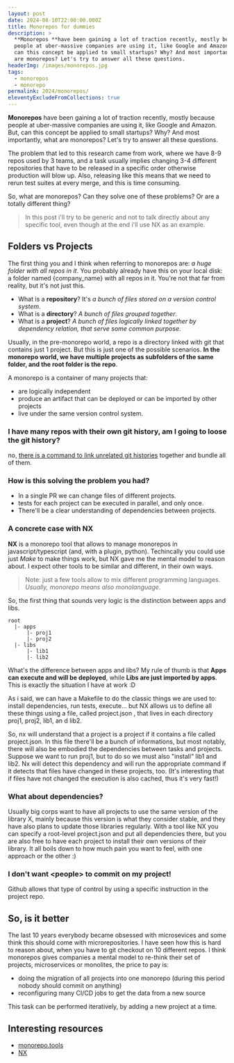 ```yaml
---
layout: post
date: 2024-08-10T22:00:00.000Z
title: Monorepos for dummies
description: >
  **Monorepos **have been gaining a lot of traction recently, mostly because
  people at uber-massive companies are using it, like Google and Amazon. But,
  can this concept be applied to small startups? Why? And most importantly, what
  are monorepos? Let's try to answer all these questions.
headerImg: /images/monorepos.jpg
tags:
  - monorepos
  - monorepo
permalink: 2024/monorepos/
eleventyExcludeFromCollections: true
---
```


**Monorepos** have been gaining a lot of traction recently, mostly because people at uber-massive companies are using it, like Google and Amazon. But, can this concept be applied to small startups? Why? And most importantly, what are monorepos? Let's try to answer all these questions.

The problem that led to this research came from work, where we have 8-9 repos used by 3 teams, and a task usually implies changing 3-4 different repositories that have to be released in a specific order otherwise production will blow up. Also, releasing like this means that we need to rerun test suites at every merge, and this is time consuming.

So, what are monorepos? Can they solve one of these problems? Or are a totally different thing?

> In this post i'll try to be generic and not to talk directly about any specific tool, even though at the end i'll use NX as an example.

## Folders vs Projects

The first thing you and I think when referring to monorepos are: *a huge folder with all repos in it*. You probably already have this on your local disk: a folder named {company\_name} with all repos in it. You're not that far from reality, but it's not just this.

* What is a **repository**? It's *a bunch of files stored on a version control system*.
* What is a **directory**? *A bunch of files grouped together*.
* What is a **project**? *A bunch of files logically linked together by dependency relation, that serve some common purpose*.

Usually, in the pre-monorepo world, a repo is a directory linked with git that contains just 1 project. But this is just one of the possible scenarios. **In the monorepo world, we have multiple projects as subfolders of the same folder, and the root folder is the repo**.

A monorepo is a container of many projects that:

* are logically independent
* produce an artifact that can be deployed or can be imported by other projects
* live under the same version control system.

### I have many repos with their own git history, am I going to loose the git history?

no, [there is a command to link unrelated git histories](https://gfscott.com/blog/merge-git-repos-and-keep-commit-history/) together and bundle all of them. 

### How is this solving the problem you had?

* In a single PR we can change files of different projects.
* tests for each project can be executed in parallel, and only once.
* There'll be a clear understanding of dependencies between projects.

### &#x20;A concrete case with NX

**NX** is a monorepo tool that allows to manage monorepos in javascript/typescript (and, with a plugin, python). Techincally you could use just *Make* to make things work, but NX gave me the mental model to reason about. I expect other tools to be similar and different, in their own ways.

> Note: just a few tools allow to mix different programming languages. *Usually, monorepo means also monolanguage*.

So, the first thing that sounds very logic is the distinction between apps and libs.

```
root
  |- apps
      |- proj1 
      |- proj2
  |- libs
      |- lib1
      |- lib2
```

What's the difference between apps and libs? My rule of thumb is that **Apps can execute and will be deployed**, while **Libs are just imported by apps**. This is exactly the situation I have at work :D

As i said, we can have a Makefile to do the classic things we are used to: install dependencies, run tests, execute... but NX allows us to define all these things using a file, called project.json , that lives in each directory proj1, proj2, lib1, an d lib2.

So, nx will understand that a project is a project if it contains a file called project.json. In this file there'll be a bunch of informations, but most notably, there will also be embodied the dependencies between tasks and projects. Suppose we want to run proj1, but to do so we must also "install“ lib1 and lib2. Nx will detect this dependency and will run the appropriate command if it detects that files have changed in these projects, too. (It's interesting that if files have not changed the execution is also cached, thus it's very fast!)

### What about dependencies?

Usually big corps want to have all projects to use the same version of the library X, mainly because this version is what they consider stable, and they have also plans to update those libraries regularly. With a tool like NX you can specify a root-level project.json and put all dependencies there, but you are also free to have each project to install their own versions of their library. It all boils down to how much pain you want to feel, with one approach or the other :)

### I don't want \<people> to commit on my project!

Github allows that type of control by using a specific instruction in the project repo.

## So, is it better

The last 10 years everybody became obsessed with microsevices and some think this should come with microrepositories. I have seen how this is hard to reason about, when you have to git checkout on 10 different repos. I think monorepos gives companies a mental model to re-think their set of projects, microservices or monolites, the price to pay is:

* doing the migration of all projects into one monorepo (during this period nobody should commit on anything)
* reconfiguring many CI/CD jobs to get the data from a new source

This task can be performed iteratively, by adding a new project at a time.

## Interesting resources

* [monorepo.tools](https://monorepo.tools/ "monorepo tools")
* [NX](https://nx.dev/ "NX")
